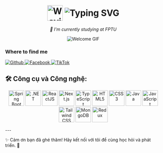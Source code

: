 

<h1 align="center">
  <img src="https://media.giphy.com/media/hvRJCLFzcasrR4ia7z/giphy.gif" width="50" alt="Waving Hand" style="vertical-align: middle;">
  <img src="https://readme-typing-svg.demolab.com?font=Fira+Code&weight=700&size=30&duration=2000&pause=1000&color=00FF00&center=true&vCenter=true&width=435&lines=I'm+Phuc+Hau;Hi,+There!" alt="Typing SVG" style="vertical-align: middle;">
</h1>

<p align="center">
  <em>📌 I'm currently studying at FPTU</em>
</p>
<p align="center">
  <img src="https://media1.tenor.com/m/exlorz1EKrAAAAAd/memedeck-nft.gif" alt="Welcome GIF">
</p>

<h3>Where to find me</h3>
<p>
  <a href="https://github.com/phuchau23" target="_blank">
    <img alt="Github" src="https://img.shields.io/badge/GitHub-%2312100E.svg?&style=for-the-badge&logo=Github&logoColor=white" />
  </a> 
  <a href="https://www.facebook.com/hauisme.inf/" target="_blank">
    <img alt="Facebook" src="https://img.shields.io/badge/Facebook-%231877F2.svg?&style=for-the-badge&logo=facebook&logoColor=white" />
  </a> 
  <a href="https://www.tiktok.com/@lphau204?lang=vi-VN" target="_blank">
    <img alt="TikTok" src="https://img.shields.io/badge/TikTok-%23000000.svg?&style=for-the-badge&logo=tiktok&logoColor=white" />
  </a>
</p>

## 🛠️ Công cụ và Công nghệ:
<p align="center">
  <img src="https://cdn.jsdelivr.net/gh/devicons/devicon/icons/spring/spring-original-wordmark.svg" title="Spring Boot" alt="Spring Boot" width="50" height="50" />
  <img src="https://cdn.jsdelivr.net/gh/devicons/devicon/icons/dotnetcore/dotnetcore-original.svg" title=".NET" alt=".NET" width="50" height="50" />
  <img src="https://cdn.jsdelivr.net/gh/devicons/devicon/icons/react/react-original.svg" title="ReactJS" alt="ReactJS" width="50" height="50" />
  <img src="https://cdn.jsdelivr.net/gh/devicons/devicon/icons/nextjs/nextjs-original.svg" title="Next.js" alt="Next.js" width="50" height="50" />
  <img src="https://cdn.jsdelivr.net/gh/devicons/devicon/icons/typescript/typescript-original.svg" title="TypeScript" alt="TypeScript" width="50" height="50" />
  <img src="https://cdn.jsdelivr.net/gh/devicons/devicon/icons/html5/html5-original.svg" title="HTML5" alt="HTML5" width="50" height="50" />
  <img src="https://cdn.jsdelivr.net/gh/devicons/devicon/icons/css3/css3-original.svg" title="CSS3" alt="CSS3" width="50" height="50" />
  <img src="https://cdn.jsdelivr.net/gh/devicons/devicon/icons/java/java-original.svg" title="Java" alt="Java" width="50" height="50" />
  <img src="https://cdn.jsdelivr.net/gh/devicons/devicon/icons/javascript/javascript-original.svg" title="JavaScript" alt="JavaScript" width="50" height="50" />
  <img src="https://upload.wikimedia.org/wikipedia/commons/d/d5/Tailwind_CSS_Logo.svg" title="Tailwind CSS" alt="Tailwind CSS" width="50" height="50" />
  <img src="https://cdn.jsdelivr.net/gh/devicons/devicon/icons/mongodb/mongodb-original-wordmark.svg" title="MongoDB" alt="MongoDB" width="50" height="50" />
  <img src="https://cdn.jsdelivr.net/gh/devicons/devicon/icons/redux/redux-original.svg" title="Redux" alt="Redux" width="50" height="50" />
</p>
---

✨ Cảm ơn bạn đã ghé thăm! Hãy kết nối với tôi để cùng học hỏi và phát triển. 🚀

